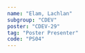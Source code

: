 ```yaml
---
name: "Elam, Lachlan"
subgroup: "CDEV"
poster: "CDEV-29"
tag: "Poster Presenter"
code: "PS04"
---
```

